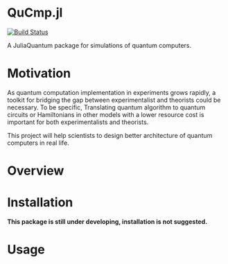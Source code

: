 # QuCmp.jl

[![Build Status](https://travis-ci.org/JuliaQuantum/QuCmp.jl.svg?branch=master)](https://travis-ci.org/JuliaQuantum/QuCmp.jl)

A JuliaQuantum package for simulations of quantum computers.

# Motivation

As quantum computation implementation in experiments grows rapidly, a toolkit for bridging the gap between experimentalist and theorists could be necessary. To be specific, Translating quantum algorithm to quantum circuits or Hamiltonians in other models with a lower resource cost is important for both experimentalists and theorists.

This project will help scientists to design better architecture of quantum computers in real life.

# Overview

# Installation

**This package is still under developing, installation is not suggested.**

# Usage
